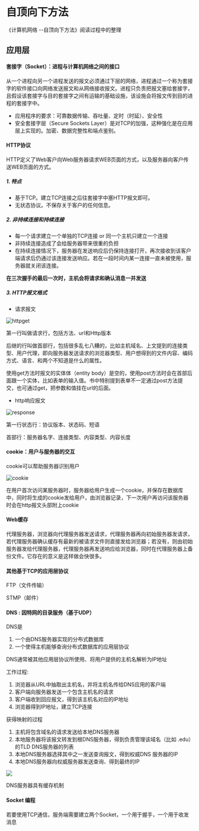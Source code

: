 # 自顶向下方法

《计算机网络 --自顶向下方法》阅读过程中的整理



## 应用层

#### 套接字（Socket）：进程与计算机网络之间的接口

从一个进程向另一个进程发送的报文必须通过下层的网络，进程通过一个称为套接字的软件接口向网络发送报文和从网络接收报文。进程只负责把报文塞给套接字，且假设该套接字与目的套接字之间有运输的基础设施，该设施会将报文传到目的进程的套接字中。

- 应用程序的要求：可靠数据传输、吞吐量、定时（时延）、安全性
- 安全套接字层（Secure Sockets Layer）是对TCP的加强，这种强化是在应用层上实现的。加密、数据完整性和端点鉴别。



#### HTTP协议

HTTP定义了Web客户向Web服务器请求WEB页面的方式，以及服务器向客户传送WEB页面的方式。

##### 1. 特点

- 基于TCP。建立TCP连接之后往套接字中塞HTTP报文即可。
- 无状态协议。不保存关于客户的任何信息。



##### 2. 非持续连接和持续连接

- 每一个请求建立一个单独的TCP连接 or 同一个主机只建立一个连接
- 非持续连接造成了会给服务器带来很重的负担
- 在持续连接情况下，服务器在发送响应后仍保持连接打开，再次接收到该客户端请求后仍通过该连接发送响应。若在一段时间内某一连接一直未被使用，服务器就关闭该连接。

**在三次握手的最后一次时，主机会将请求和确认消息一并发送**



##### 3. HTTP报文格式

- 请求报文


![httpget](https://github.com/xiguashu/fojiao/blob/master/自顶向下方法/httpget.png)



第一行叫做请求行，包括方法、url和Http版本

后继的行叫做首部行，包括很多乱七八糟的，比如主机域名、上文提到的连接类型、用户代理，即向服务器发送请求的浏览器类型、用户想得到的文件内容、编码方式、语言、和两个不知道是什么的属性。

使用get方法时报文的实体体（entity body）是空的，使用post方法时会在首部后面跟一个实体，比如表单的输入值。书中特别提到表单不一定通过post方法提交，也可通过get，把参数和值挂在url的后面。

- http响应报文

![response](https://github.com/xiguashu/fojiao/blob/master/自顶向下方法/httpresponse.png)

第一行状态行：协议版本、状态码、短语

首部行：服务器名字、连接类型、内容类型、内容长度



#### cookie：用户与服务器的交互

cookie可以帮助服务器识别用户

![cookie](https://github.com/xiguashu/fojiao/blob/master/自顶向下方法/cookie.png)

在用户首次访问某服务器时，服务器给用户生成一个cookie，并保存在数据库中，同时将生成的cookie发给用户，由浏览器记录，下一次用户再访问该服务器时会在http报文头部附上cookie



#### Web缓存

代理服务器，浏览器向代理服务器发送请求，代理服务器再向初始服务器发请求，若代理服务器确认缓存有最新的被请求文件则直接发给浏览器；若没有，则由初始服务器发给代理服务器，代理服务器再发送响应给浏览器，同时在代理服务器上备份文件。它存在的意义是这样做会快很多。



#### 其他基于TCP的应用层协议

FTP（文件传输）

STMP（邮件）



#### DNS : 因特网的目录服务（基于UDP）

DNS是

1. 一个由DNS服务器实现的分布式数据库
2. 一个使得主机能够查询分布式数据库的应用层协议

DNS通常被其他应用层协议所使用、将用户提供的主机名解析为IP地址

工作过程:

1. 浏览器从URL中抽取出主机名，并将主机名传给DNS应用的客户端
2. 客户端向服务器发送一个包含主机名的请求
3. 客户端收到回应报文，得到该主机名对应的IP地址
4. 浏览器得到IP地址，建立TCP连接

获得映射的过程

1. 主机将包含域名的请求发送给本地DNS服务器
2. 本地服务器将该报文转发到根DNS服务器，得到负责管理该域名（比如 .edu）的TLD DNS服务器的列表
3. 本地DNS服务器选择其中之一发送查询报文，得到权威DNS 服务器的IP
4. 本地DNS服务器向权威服务器发送查询、得到最终的IP

![](https://github.com/xiguashu/fojiao/blob/master/自顶向下方法/dns.png)

DNS服务器具有缓存机制



#### Socket 编程

若要使用TCP通信，服务端需要建立两个Socket，一个用于握手，一个用于收发消息









